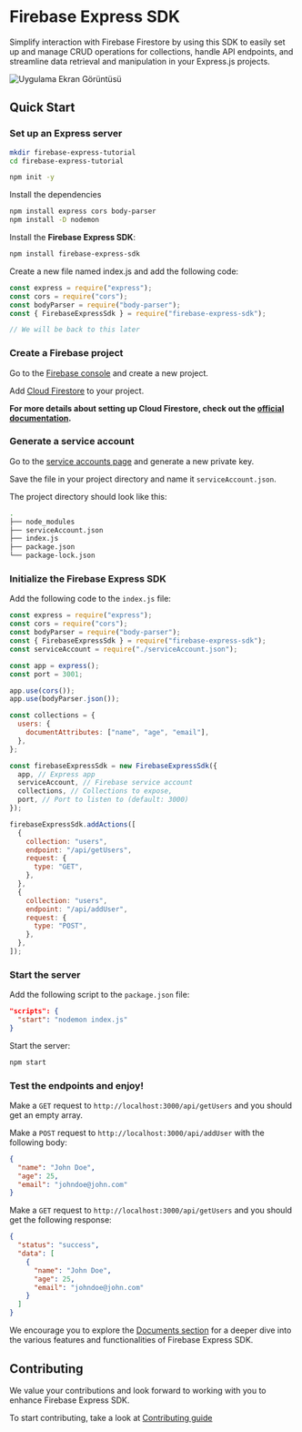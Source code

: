 # Firebase Express SDK

Simplify interaction with Firebase Firestore by using this SDK to easily set up and manage CRUD operations for collections, handle API endpoints, and streamline data retrieval and manipulation in your Express.js projects.

![Uygulama Ekran Görüntüsü](https://i.ibb.co/cXMrpJ1/hero-image.png)


## Quick Start

### Set up an Express server

```bash
mkdir firebase-express-tutorial
cd firebase-express-tutorial
```

```bash
npm init -y
```

Install the dependencies

```bash
npm install express cors body-parser
npm install -D nodemon
```

Install the **Firebase Express SDK**:

```bash
npm install firebase-express-sdk
```
Create a new file named index.js and add the following code:
  
```js
const express = require("express");
const cors = require("cors");
const bodyParser = require("body-parser");
const { FirebaseExpressSdk } = require("firebase-express-sdk");

// We will be back to this later
```

### Create a Firebase project

Go to the [Firebase console](https://console.firebase.google.com/) and create a new project.

Add [Cloud Firestore](https://console.firebase.google.com/project/_/firestore) to your project.

**For more details about setting up Cloud Firestore, check out the [official documentation](https://firebase.google.com/docs/firestore/quickstart).**

### Generate a service account

Go to the [service accounts page](https://console.firebase.google.com/project/_/settings/serviceaccounts/adminsdk) and generate a new private key.

Save the file in your project directory and name it `serviceAccount.json`.

The project directory should look like this:

```bash
.
├── node_modules
├── serviceAccount.json
├── index.js
├── package.json
└── package-lock.json
```

### Initialize the Firebase Express SDK

Add the following code to the `index.js` file:

```js
const express = require("express");
const cors = require("cors");
const bodyParser = require("body-parser");
const { FirebaseExpressSdk } = require("firebase-express-sdk");
const serviceAccount = require("./serviceAccount.json");

const app = express();
const port = 3001;

app.use(cors());
app.use(bodyParser.json());

const collections = {
  users: {
    documentAttributes: ["name", "age", "email"],
  },
};

const firebaseExpressSdk = new FirebaseExpressSdk({
  app, // Express app
  serviceAccount, // Firebase service account
  collections, // Collections to expose,
  port, // Port to listen to (default: 3000)
});

firebaseExpressSdk.addActions([
  {
    collection: "users",
    endpoint: "/api/getUsers",
    request: {
      type: "GET",
    },
  },
  {
    collection: "users",
    endpoint: "/api/addUser",
    request: {
      type: "POST",
    },
  },
]);
```

### Start the server

Add the following script to the `package.json` file:

```json
"scripts": {
  "start": "nodemon index.js"
}
```

Start the server:

```bash
npm start
```

### Test the endpoints and enjoy!

Make a `GET` request to `http://localhost:3000/api/getUsers` and you should get an empty array.

Make a `POST` request to `http://localhost:3000/api/addUser` with the following body:

```json
{
  "name": "John Doe",
  "age": 25,
  "email": "johndoe@john.com"
}
``` 

Make a `GET` request to `http://localhost:3000/api/getUsers` and you should get the following response:

```json
{
  "status": "success",
  "data": [
    {
      "name": "John Doe",
      "age": 25,
      "email": "johndoe@john.com"
    }
  ]
}
```

We encourage you to explore the [Documents section](https://firebase-express-sdk.vercel.app/) for a deeper dive into the various features and functionalities of Firebase Express SDK.

## Contributing

We value your contributions and look forward to working with you to enhance Firebase Express SDK.

To start contributing, take a look at [Contributing guide](https://github.com/w1that/firebase-express-sdk/blob/main/CONTRIBUTING.md)
